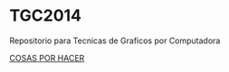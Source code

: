 TGC2014
=======

Repositorio para Tecnicas de Graficos por Computadora


[COSAS POR HACER](https://github.com/agustinsilva/TGC2014/blob/master/Cosas%20por%20hacer.md)
